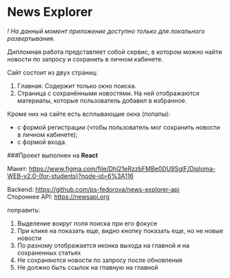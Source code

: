 # News Explorer

_! На данный момент приложение доступно только для локального развертывания._

 Дипломная работа представляет собой сервис, в котором можно найти новости по запросу и сохранить в личном кабинете.
 
 Сайт состоит из двух страниц:
 1. Главная. Содержит только окно поиска.
 2. Страница с сохранёнными новостями. На ней отображаются материалы, которые пользователь добавил в избранное.
 
 Кроме них на сайте есть всплывающие окна (попапы):
 * с формой регистрации (чтобы пользователь мог сохранить новости в личном кабинете);
 * с формой входа.


###Проект выполнен на **React**

Макет: https://www.figma.com/file/Dhl21eRzzbFMBe0DU9SglF/Diploma-WEB-v2.0-(for-students)?node-id=6%3A116  

Backend: https://github.com/ps-fedorova/news-explorer-api  
Стороннее API: https://newsapi.org

поправить: 
1. Выделение вокруг поля поиска при его фокусе
2. При клике на показать еще, видно кнопку показать еще, но не новые новости
3. По разному отображается иконка выхода на главной и на сохраненных статьях
4. Не сохраняются новости по запросу после обновления
5. Не должно быть ссылок на главную на главной
